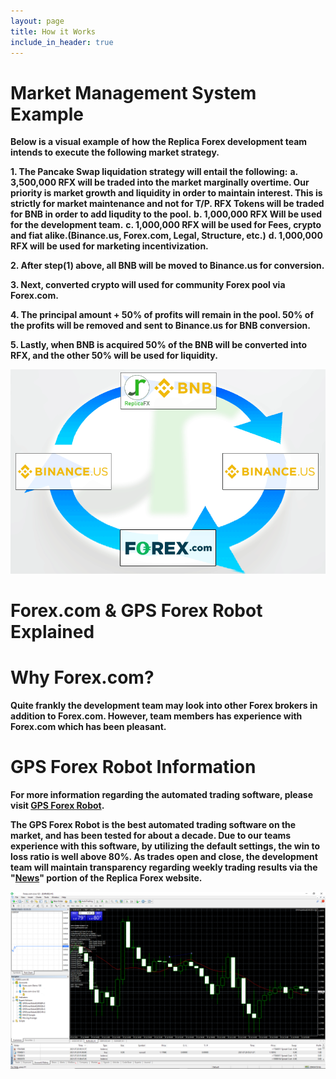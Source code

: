 ```yaml
---
layout: page
title: How it Works
include_in_header: true
---
```


# Market Management System Example

**Below is a visual example of how the Replica Forex development team intends to execute the following market strategy.**

**1. The Pancake Swap liquidation strategy will entail the following:**
    **a. 3,500,000 RFX will be traded into the market marginally overtime. Our priority is market growth and liquidity in order to maintain interest. This is strictly for market maintenance and not for T/P. RFX Tokens will be traded for BNB in order to add liqudity to the pool.** 
    **b. 1,000,000 RFX Will be used for the development team.**
    **c. 1,000,000 RFX will be used for Fees, crypto and fiat alike.(Binance.us, Forex.com, Legal, Structure, etc.)**
    **d. 1,000,000 RFX will be used for marketing incentivization.**

**2. After step(1) above, all BNB will be moved to Binance.us for conversion.**

**3. Next, converted crypto will used for community Forex pool via Forex.com.**

**4. The principal amount + 50% of profits will remain in the pool. 50% of the profits will be removed and sent to Binance.us for BNB conversion.**

**5. Lastly, when BNB is acquired 50% of the BNB will be converted into RFX, and the other 50% will be used for liquidity.**

![](../assets/RFX_graphic(2).png)

# Forex.com & GPS Forex Robot Explained

# Why Forex.com?

**Quite frankly the development team may look into other Forex brokers in addition to Forex.com. However, team members has experience with Forex.com which has been pleasant.** 

# GPS Forex Robot Information

**For more information regarding the automated trading software, please visit [GPS Forex Robot](https://gpsforexrobot.com/).**

**The GPS Forex Robot is the best automated trading software on the market, and has been tested for about a decade. Due to our teams experience with this software, by utilizing the default settings, the win to loss ratio is well above 80%. As trades open and close, the development team will maintain transparency regarding weekly trading results via the "[News]()" portion of the Replica Forex website.** 

![](../assets/MT4.png)